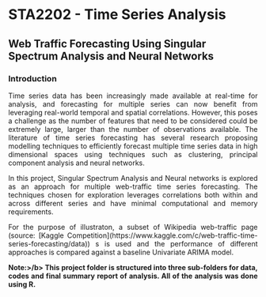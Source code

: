 # STA2202 - Time Series Analysis
## Web Traffic Forecasting Using Singular Spectrum Analysis and Neural Networks

### Introduction
<p align="justify">
Time series data has been increasingly made available at real-time for analysis, and forecasting for multiple series can now benefit from leveraging real-world temporal and spatial correlations. However, this poses a challenge as the number of features that need to be considered could be extremely large, larger than the number of observations available. The literature of time series forecasting has several research proposing modelling techniques to efficiently forecast multiple time series data in high dimensional spaces using techniques such as clustering, principal component analysis and neural networks.
</p>
<p align="justify">
 In this project, Singular Spectrum Analysis and Neural networks is explored as an approach for multiple web-traffic time series forecasting. The techniques chosen for exploration leverages correlations both within and across different series and have minimal computational and memory requirements.
</p>
<p align="justify">
For the purpose of illustraton, a subset of Wikipedia web-traffic page (source: [Kaggle Competition](https://www.kaggle.com/c/web-traffic-time-series-forecasting/data)) s is used and the performance of different approaches is compared against a baseline Univariate ARIMA model.
</p>
<p align="justify">
<b>Note:>/b> This project folder is structured into three sub-folders for data, codes and final summary report of analysis. All of the analysis was done using R.
 </p>
